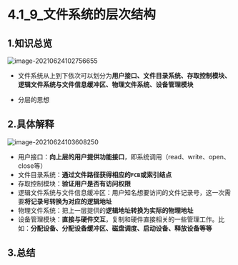 # 4.1_9_文件系统的层次结构

## 1.知识总览

![image-20210624102756655](https://tuchuang-01.oss-cn-beijing.aliyuncs.com/img/image-20210624102756655.png)

- 文件系统从上到下依次可以划分为**用户接口、文件目录系统、存取控制模块、逻辑文件系统与文件信息缓冲区、物理文件系统、设备管理模块**

- 分层的思想

## 2.具体解释

![image-20210624103608250](https://tuchuang-01.oss-cn-beijing.aliyuncs.com/img/image-20210624103608250.png)

- 用户接口：**向上层的用户提供功能接口**，即系统调用（read、write、open、close等）
- 文件目录系统：**通过文件路径获得相应的`FCB`或索引结点**
- 存取控制模块：**验证用户是否有访问权限**
- 逻辑文件系统与文件信息缓冲区：用户知名想要访问的文件记录号，这一次需要**将记录号转换为对应的逻辑地址**
- 物理文件系统：把上一层提供的**逻辑地址转换为实际的物理地址**
- 设备管理模块：**直接与硬件交互**，复制和硬件直接相关的一些管理工作。比如：**分配设备、分配设备缓冲区、磁盘调度、启动设备、释放设备等等**

## 3.总结